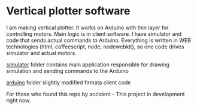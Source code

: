 Vertical plotter software
=========================

I am making vertical plotter. It works on Arduino with thin layer for controlling motors.
Main logic is in client software. I have simulator and code that sends actual commands to Arduino.
Everything is written in WEB technologies (html, coffeescript, node, nodewebkit),
so one code drives simulator and actual motors.

[simulator](/simulator) folder contains main application responsible for drawing simulation
and sending commands to the Arduino

[arduino](/arduino) folder slightly modified firmata client code

For those who found this repo by accident - This project in development right now.
